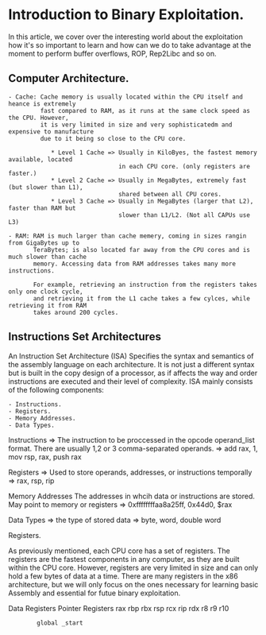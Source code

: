# Introduction to Binary Exploitation.

In this article, we cover over the interesting world about the exploitation
how it's so important to learn and how can we do to take advantage at the moment
to perform buffer overflows, ROP, Rep2Libc and so on.


## Computer Architecture.


    - Cache: Cache memory is usually located within the CPU itself and heance is extremely
             fast compared to RAM, as it runs at the same clock speed as the CPU. However,
             it is very limited in size and very sophisticatedm and expensive to manufacture
             due to it being so close to the CPU core.

                * Level 1 Cache => Usually in KiloByes, the fastest memory available, located 
                                   in each CPU core. (only registers are faster.)
                * Level 2 Cache => Usually in MegaBytes, extremely fast (but slower than L1),
                                   shared between all CPU cores.
                * Level 3 Cache => Usually in MegaBytes (larger that L2), faster than RAM but
                                   slower than L1/L2. (Not all CAPUs use L3)  

    - RAM: RAM is much larger than cache memery, coming in sizes rangin from GigaBytes up to
           TeraBytes; is also located far away from the CPU cores and is much slower than cache
           memory. Accessing data from RAM addresses takes many more instructions.

           For example, retrieving an instruction from the registers takes only one clock cycle,
           and retrieving it from the L1 cache takes a few cylces, while retrieving it from RAM
           takes around 200 cycles.


## Instructions Set Architectures


An Instruction Set Architecture (ISA) Specifies the syntax and semantics of the assembly language
on each architecture. It is not just a different syntax but is built in the copy design of a processor, 
as if affects the way and order instructions are executed and their level of complexity. ISA mainly
consists of the following components:

    - Instructions.
    - Registers.
    - Memory Addresses.
    - Data Types.


Instructions => The instruction to be proccessed in the opcode operand_list format. There are usually 
1,2 or 3 comma-separated operands. => add rax, 1, mov rsp, rax, push rax

Registers => Used to store operands, addresses, or instructions temporally => rax, rsp, rip

Memory Addresses The addresses in whcih data or instructions are stored. May point to memory or 
registers => 	0xffffffffaa8a25ff, 0x44d0, $rax

Data Types => the type of stored data => byte, word, double word




Registers.

As previously mentioned, each CPU core has a set of registers. The registers are the fastest components
in any computer, as they are built within the CPU core. However, registers are very limited in size and
can only hold a few bytes of data at a time. There are many registers in the x86 architecture, but we
will only focus on the ones necessary for learning basic Assembly and essential for futue binary exploitation.

Data Registers                      Pointer Registers
rax                                     rbp
rbx                                     rsp
rcx                                     rip
rdx
r8
r9
r10


```asm
        global _start
```